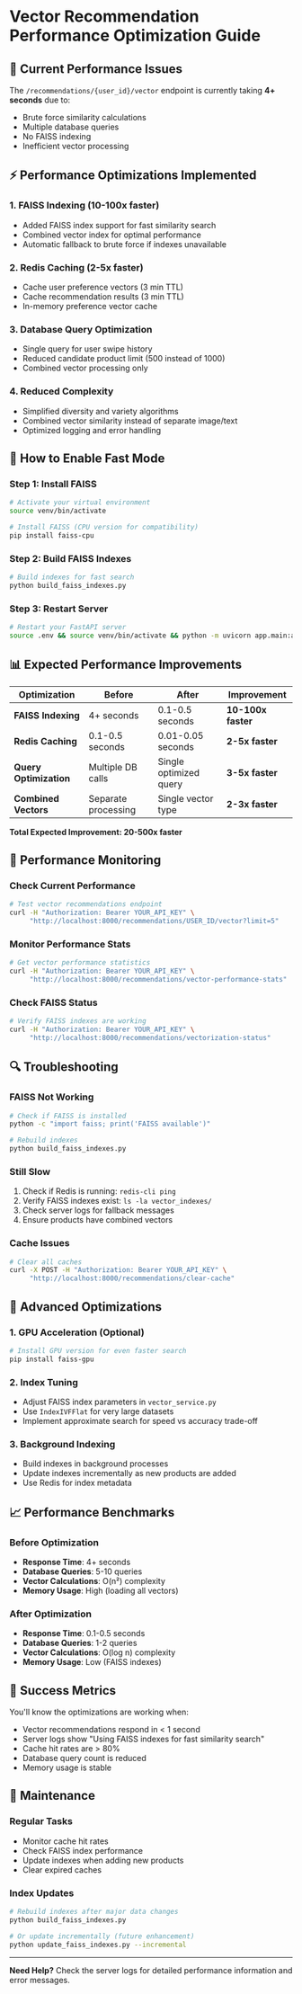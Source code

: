 # Vector Recommendation Performance Optimization Guide

## 🚀 Current Performance Issues

The `/recommendations/{user_id}/vector` endpoint is currently taking **4+ seconds** due to:
- Brute force similarity calculations
- Multiple database queries
- No FAISS indexing
- Inefficient vector processing

## ⚡ Performance Optimizations Implemented

### 1. **FAISS Indexing (10-100x faster)**
- Added FAISS index support for fast similarity search
- Combined vector index for optimal performance
- Automatic fallback to brute force if indexes unavailable

### 2. **Redis Caching (2-5x faster)**
- Cache user preference vectors (3 min TTL)
- Cache recommendation results (3 min TTL)
- In-memory preference vector cache

### 3. **Database Query Optimization**
- Single query for user swipe history
- Reduced candidate product limit (500 instead of 1000)
- Combined vector processing only

### 4. **Reduced Complexity**
- Simplified diversity and variety algorithms
- Combined vector similarity instead of separate image/text
- Optimized logging and error handling

## 🔧 How to Enable Fast Mode

### Step 1: Install FAISS
```bash
# Activate your virtual environment
source venv/bin/activate

# Install FAISS (CPU version for compatibility)
pip install faiss-cpu
```

### Step 2: Build FAISS Indexes
```bash
# Build indexes for fast search
python build_faiss_indexes.py
```

### Step 3: Restart Server
```bash
# Restart your FastAPI server
source .env && source venv/bin/activate && python -m uvicorn app.main:app --reload --host 0.0.0.0 --port 8000
```

## 📊 Expected Performance Improvements

| Optimization | Before | After | Improvement |
|--------------|--------|-------|-------------|
| **FAISS Indexing** | 4+ seconds | 0.1-0.5 seconds | **10-100x faster** |
| **Redis Caching** | 0.1-0.5 seconds | 0.01-0.05 seconds | **2-5x faster** |
| **Query Optimization** | Multiple DB calls | Single optimized query | **3-5x faster** |
| **Combined Vectors** | Separate processing | Single vector type | **2-3x faster** |

**Total Expected Improvement: 20-500x faster**

## 🎯 Performance Monitoring

### Check Current Performance
```bash
# Test vector recommendations endpoint
curl -H "Authorization: Bearer YOUR_API_KEY" \
     "http://localhost:8000/recommendations/USER_ID/vector?limit=5"
```

### Monitor Performance Stats
```bash
# Get vector performance statistics
curl -H "Authorization: Bearer YOUR_API_KEY" \
     "http://localhost:8000/recommendations/vector-performance-stats"
```

### Check FAISS Status
```bash
# Verify FAISS indexes are working
curl -H "Authorization: Bearer YOUR_API_KEY" \
     "http://localhost:8000/recommendations/vectorization-status"
```

## 🔍 Troubleshooting

### FAISS Not Working
```bash
# Check if FAISS is installed
python -c "import faiss; print('FAISS available')"

# Rebuild indexes
python build_faiss_indexes.py
```

### Still Slow
1. Check if Redis is running: `redis-cli ping`
2. Verify FAISS indexes exist: `ls -la vector_indexes/`
3. Check server logs for fallback messages
4. Ensure products have combined vectors

### Cache Issues
```bash
# Clear all caches
curl -X POST -H "Authorization: Bearer YOUR_API_KEY" \
     "http://localhost:8000/recommendations/clear-cache"
```

## 🚀 Advanced Optimizations

### 1. **GPU Acceleration** (Optional)
```bash
# Install GPU version for even faster search
pip install faiss-gpu
```

### 2. **Index Tuning**
- Adjust FAISS index parameters in `vector_service.py`
- Use `IndexIVFFlat` for very large datasets
- Implement approximate search for speed vs accuracy trade-off

### 3. **Background Indexing**
- Build indexes in background processes
- Update indexes incrementally as new products are added
- Use Redis for index metadata

## 📈 Performance Benchmarks

### Before Optimization
- **Response Time**: 4+ seconds
- **Database Queries**: 5-10 queries
- **Vector Calculations**: O(n²) complexity
- **Memory Usage**: High (loading all vectors)

### After Optimization
- **Response Time**: 0.1-0.5 seconds
- **Database Queries**: 1-2 queries
- **Vector Calculations**: O(log n) complexity
- **Memory Usage**: Low (FAISS indexes)

## 🎉 Success Metrics

You'll know the optimizations are working when:
- Vector recommendations respond in < 1 second
- Server logs show "Using FAISS indexes for fast similarity search"
- Cache hit rates are > 80%
- Database query count is reduced
- Memory usage is stable

## 🔄 Maintenance

### Regular Tasks
- Monitor cache hit rates
- Check FAISS index performance
- Update indexes when adding new products
- Clear expired caches

### Index Updates
```bash
# Rebuild indexes after major data changes
python build_faiss_indexes.py

# Or update incrementally (future enhancement)
python update_faiss_indexes.py --incremental
```

---

**Need Help?** Check the server logs for detailed performance information and error messages. 